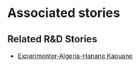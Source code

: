 # Associated stories

<!-- !!DO NOT REMOVE!! start autogenerated hyperlinks -->
## Related R&D Stories
- [Experimenter\-Algeria\-Hanane Kaouane](/stories/?doc=Hanane%20Algeria_LQ-en-US)
<!-- !!DO NOT REMOVE!! end autogenerated hyperlinks -->